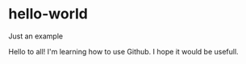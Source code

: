 # hello-world
Just an example

Hello to all!
I'm learning how to use Github.
I hope it would be usefull.

